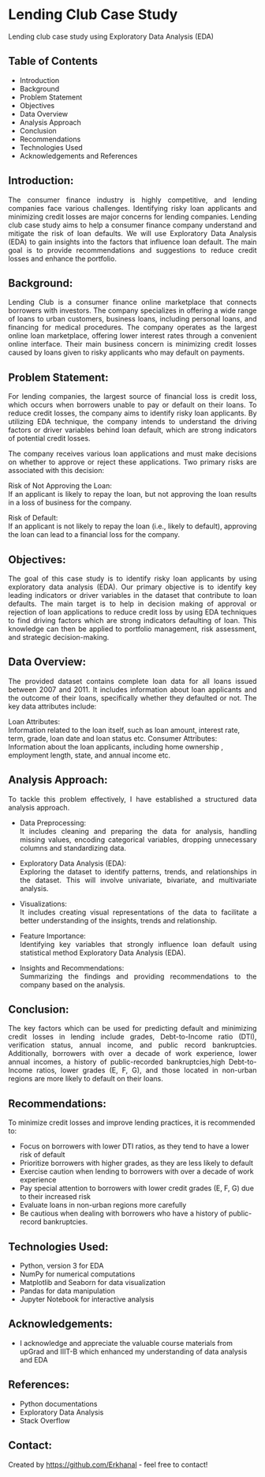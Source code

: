 # Lending Club Case Study
Lending club case study using Exploratory Data Analysis (EDA)

## Table of Contents
* Introduction
* Background
* Problem Statement
* Objectives
* Data Overview
* Analysis Approach 
* Conclusion
* Recommendations
* Technologies Used
* Acknowledgements and References

## Introduction:  
<div align="justify">The consumer finance industry is highly competitive, and lending companies face various challenges. Identifying risky loan applicants and minimizing credit losses are major concerns for lending companies. Lending club case study aims to help a consumer finance company understand and mitigate the risk of loan defaults. We will use Exploratory Data Analysis (EDA) to gain insights into the factors that influence loan default. The main goal is to provide recommendations and suggestions to reduce credit losses and enhance the portfolio.</div>

## Background:  
<div align="justify">Lending Club is a consumer finance online marketplace that connects borrowers with investors. The company specializes in offering a wide range of loans to urban customers, business loans, including personal loans, and financing for medical procedures. The company operates as the largest online loan marketplace, offering lower interest rates through a convenient online interface. Their main business concern is minimizing credit losses caused by loans given to risky applicants who may default on payments.</div>

## Problem Statement:  
<div align="justify">For lending companies, the largest source of financial loss is credit loss, which occurs when borrowers unable to pay or default on their loans. To reduce credit losses, the company aims to identify risky loan applicants. By utilizing EDA technique, the company intends to understand the driving factors or driver variables behind loan default, which are strong indicators of potential credit losses.

The company receives various loan applications and must make decisions on whether to approve or reject these applications. Two primary risks are associated with this decision:

Risk of Not Approving the Loan:<br>
If an applicant is likely to repay the loan, but not approving the loan results in a loss of business for the company.

Risk of Default:<br>
If an applicant is not likely to repay the loan (i.e., likely to default), approving the loan can lead to a financial loss for the company.</div>

## Objectives:  
<div align="justify">The goal of this case study is to identify risky loan applicants by using exploratory data analysis (EDA). Our primary objective is to identify key leading indicators or driver variables in the dataset that contribute to loan defaults. The main target is to help in decision making of approval or rejection of loan applications to reduce credit loss by using EDA techniques to find driving factors which are strong indicators defaulting of loan. This knowledge can then be applied to portfolio management, risk assessment, and strategic decision-making.</div>

## Data Overview: 
<div align="justify">The provided dataset contains complete loan data for all loans issued between 2007 and 2011. It includes information about loan applicants and the outcome of their loans, specifically whether they defaulted or not. The key data attributes include:</div>

Loan Attributes:<br> 
Information related to the loan itself, such as loan amount, interest rate, term, grade, loan date and loan status etc.
Consumer Attributes:<br> 
Information about the loan applicants, including home ownership , employment length, state, and annual income etc.


## Analysis Approach:  
<div align="justify">To tackle this problem effectively, I have established a structured data analysis approach.

- Data Preprocessing:<br> 
It includes cleaning and preparing the data for analysis, handling missing values, encoding categorical variables, dropping unnecessary columns and standardizing data.

- Exploratory Data Analysis (EDA):<br>  Exploring the dataset to identify patterns, trends, and relationships in the dataset. This will involve univariate, bivariate, and multivariate analysis.

- Visualizations:<br>  It includes creating visual representations of the data to facilitate a better understanding of the insights, trends and relationship.

- Feature Importance:<br>  Identifying key variables that strongly influence loan default using statistical method Exploratory Data Analysis (EDA).

- Insights and Recommendations:<br>  Summarizing the findings and providing recommendations to the company based on the analysis.</div>

## Conclusion:  
<div align="justify">The key factors which can be used for predicting default and minimizing credit losses in lending include grades, Debt-to-Income ratio (DTI), verification status, annual income, and public record bankruptcies. Additionally, borrowers with over a decade of work experience, lower annual incomes, a history of public-recorded bankruptcies,high Debt-to-Income ratios, lower grades (E, F, G), and those located in non-urban regions are more likely to default on their loans.</div>

## Recommendations:  
To minimize credit losses and improve lending practices, it is recommended to:

- Focus on borrowers with lower DTI ratios, as they tend to have a lower risk of default<br>
- Prioritize borrowers with higher grades, as they are less likely to default<br>
- Exercise caution when lending to borrowers with over a decade of work experience<br>
- Pay special attention to borrowers with lower credit grades (E, F, G) due to their increased risk<br>
- Evaluate loans in non-urban regions more carefully<br>
- Be cautious when dealing with borrowers who have a history of public-record bankruptcies.

## Technologies Used:
- Python, version 3 for EDA
- NumPy for numerical computations
- Matplotlib and Seaborn for data visualization
- Pandas for data manipulation
- Jupyter Notebook for interactive analysis

## Acknowledgements:
- I acknowledge and appreciate the valuable course materials from upGrad and IIIT-B which enhanced my understanding of data analysis and EDA
## References:
- Python documentations
- Exploratory Data Analysis
- Stack Overflow

## Contact:
Created by https://github.com/Erkhanal - feel free to contact!
